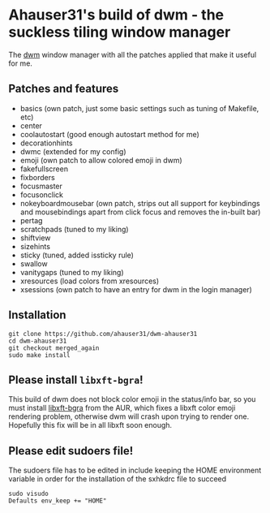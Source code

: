 # Ahauser31's build of dwm - the suckless tiling window manager

The [dwm](https://dwm.suckless.org/) window manager with all the patches applied that make it useful for me.

## Patches and features

- basics (own patch, just some basic settings such as tuning of Makefile, etc)
- center
- coolautostart (good enough autostart method for me)
- decorationhints
- dwmc (extended for my config)
- emoji (own patch to allow colored emoji in dwm)
- fakefullscreen
- fixborders
- focusmaster
- focusonclick
- nokeyboardmousebar (own patch, strips out all support for keybindings and mousebindings apart from click focus and removes the in-built bar)
- pertag
- scratchpads (tuned to my liking)
- shiftview
- sizehints
- sticky (tuned, added issticky rule)
- swallow
- vanitygaps (tuned to my liking)
- xresources (load colors from xresources)
- xsessions (own patch to have an entry for dwm in the login manager)

## Installation

```
git clone https://github.com/ahauser31/dwm-ahauser31
cd dwm-ahauser31
git checkout merged_again
sudo make install
```

## Please install `libxft-bgra`!

This build of dwm does not block color emoji in the status/info bar, so you must install [libxft-bgra](https://aur.archlinux.org/packages/libxft-bgra/) from the AUR, which fixes a libxft color emoji rendering problem, otherwise dwm will crash upon trying to render one. Hopefully this fix will be in all libxft soon enough.


## Please edit sudoers file!

The sudoers file has to be edited in include keeping the HOME environment variable in order for the installation of the sxhkdrc file to succeed

```
sudo visudo
Defaults env_keep += "HOME"
```


